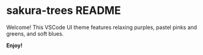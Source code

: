 # sakura-trees README
Welcome! This VSCode UI theme features relaxing purples, pastel pinks and greens, and soft blues. 

**Enjoy!**
